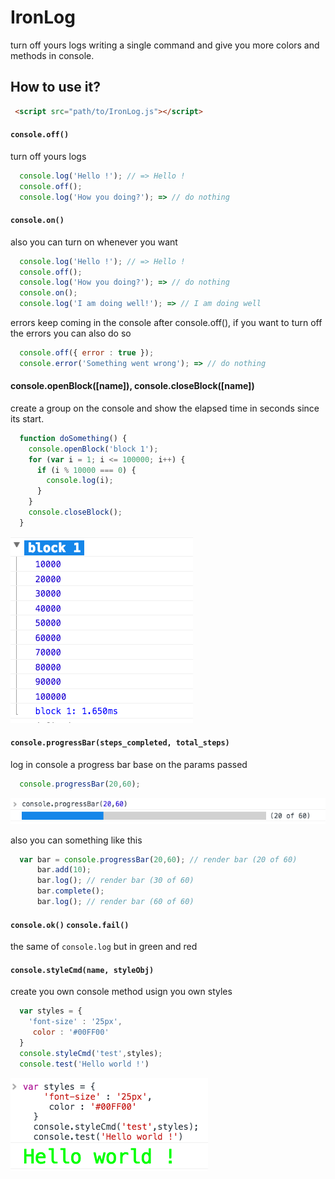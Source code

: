 # IronLog
turn off yours logs writing a single command and give you more colors and methods in console.

## How to use it?

```html
 <script src="path/to/IronLog.js"></script>
```

#### `console.off()`
turn off yours logs 

```javascript
  console.log('Hello !'); // => Hello !
  console.off();
  console.log('How you doing?'); => // do nothing
```  
#### `console.on()`
also you can turn on whenever you want

```javascript
  console.log('Hello !'); // => Hello !
  console.off();
  console.log('How you doing?'); => // do nothing
  console.on();
  console.log('I am doing well!'); => // I am doing well 
```  
errors keep coming in the console after console.off(), if you want to turn off the errors you can also do so

```javascript
  console.off({ error : true });
  console.error('Something went wrong'); => // do nothing
```  
#### console.openBlock([name]), console.closeBlock([name])
create a group on the console and show the elapsed time in seconds since its start.

```javascript 
  function doSomething() {
    console.openBlock('block 1');
    for (var i = 1; i <= 100000; i++) {
      if (i % 10000 === 0) {
        console.log(i);
      }
    }
    console.closeBlock();
  }
``` 
![Screenshot](https://github.com/reiniergs/ironLog/blob/master/docs/openBlock.png)

#### `console.progressBar(steps_completed, total_steps)`
log in console a progress bar base on the params passed 

```javascript
  console.progressBar(20,60);
```
![Screenshot](https://github.com/reiniergs/ironLog/blob/master/docs/styleCmd.png)

also you can something like this

```javascript
  var bar = console.progressBar(20,60); // render bar (20 of 60)
      bar.add(10);
      bar.log(); // render bar (30 of 60)
      bar.complete();
      bar.log(); // render bar (60 of 60)
```
#### `console.ok()` `console.fail()`
the same of `console.log` but in green and red

#### `console.styleCmd(name, styleObj)`
create you own console method usign you own styles

```javascript
  var styles = {
    'font-size' : '25px',
     color : '#00FF00'
  }
  console.styleCmd('test',styles);
  console.test('Hello world !')
```
![Screenshot](https://github.com/reiniergs/ironLog/blob/master/docs/progressBar.png)





